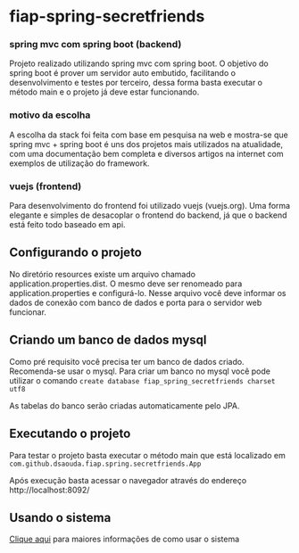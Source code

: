 # fiap-spring-secretfriends

### spring mvc com spring boot (backend)

Projeto realizado utilizando spring mvc com spring boot. O objetivo do spring boot é prover um servidor auto embutido, facilitando o desenvolvimento e testes por terceiro, dessa forma basta executar o método main e o projeto já deve estar funcionando.

### motivo da escolha

A escolha da stack foi feita com base em pesquisa na web e mostra-se que spring mvc + spring boot é uns dos projetos mais utilizados na atualidade, com uma documentação bem completa e diversos artigos na internet com exemplos de utilização do framework.

### vuejs (frontend)

Para desenvolvimento do frontend foi utilizado vuejs (vuejs.org). Uma forma elegante e simples de desacoplar o frontend do backend, já que o backend está feito todo baseado em api.

## Configurando o projeto

No diretório resources existe um arquivo chamado application.properties.dist. O mesmo deve ser renomeado para application.properties e configurá-lo. Nesse arquivo você deve informar os dados de conexão com banco de dados e porta para o servidor web funcionar.

## Criando um banco de dados mysql

Como pré requisito você precisa ter um banco de dados criado. Recomenda-se usar o mysql.
Para criar um banco no mysql você pode utilizar o comando `create database fiap_spring_secretfriends charset utf8`

As tabelas do banco serão criadas automaticamente pelo JPA.

## Executando o projeto

Para testar o projeto basta executar o método main que está localizado em `com.github.dsaouda.fiap.spring.secretfriends.App`

Após execução basta acessar o navegador através do endereço http://localhost:8092/

## Usando o sistema

[Clique aqui](https://github.com/dsaouda/fiap-spring-secretfriends/blob/master/docs/USANDO_SISTEMA.md) para maiores informações de como usar o sistema
